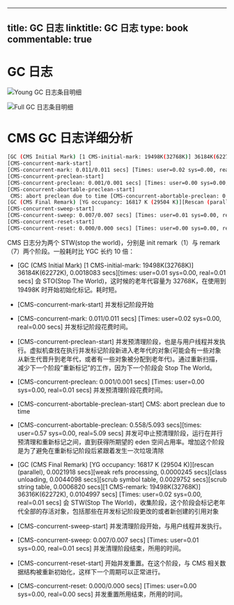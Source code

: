 
---
title: GC 日志
linktitle: GC 日志
type: book
commentable: true
---

# GC 日志

![Young GC 日志条目明细](https://s1.ax1x.com/2020/11/11/BXGVFs.png)

![Full GC 日志条目明细](https://s1.ax1x.com/2020/11/11/BXGlmF.png)

# CMS GC 日志详细分析

```sh
[GC (CMS Initial Mark) [1 CMS-initial-mark: 19498K(32768K)] 36184K(62272K), 0.0018083 secs] [Times: user=0.01 sys=0.00, real=0.01 secs]
[CMS-concurrent-mark-start]
[CMS-concurrent-mark: 0.011/0.011 secs] [Times: user=0.02 sys=0.00, real=0.00 secs]
[CMS-concurrent-preclean-start]
[CMS-concurrent-preclean: 0.001/0.001 secs] [Times: user=0.00 sys=0.00, real=0.01 secs]
[CMS-concurrent-abortable-preclean-start]
 CMS: abort preclean due to time [CMS-concurrent-abortable-preclean: 0.558/5.093 secs] [Times: user=0.57 sys=0.00, real=5.09 secs]
[GC (CMS Final Remark) [YG occupancy: 16817 K (29504 K)][Rescan (parallel), 0.0021918 secs][weak refs processing, 0.0000245 secs][class unloading, 0.0044098 secs][scrub symbol table, 0.0029752 secs][scrub string table, 0.0006820 secs][1 CMS-remark: 19498K(32768K)] 36316K(62272K), 0.0104997 secs] [Times: user=0.02 sys=0.00, real=0.01 secs]
[CMS-concurrent-sweep-start]
[CMS-concurrent-sweep: 0.007/0.007 secs] [Times: user=0.01 sys=0.00, real=0.01 secs]
[CMS-concurrent-reset-start]
[CMS-concurrent-reset: 0.000/0.000 secs] [Times: user=0.00 sys=0.00, real=0.00 secs]
```

CMS 日志分为两个 STW(stop the world)，分别是 init remark（1）与 remark（7）两个阶段。一般耗时比 YGC 长约 10 倍：

- [GC (CMS Initial Mark) [1 CMS-initial-mark: 19498K(32768K)] 36184K(62272K), 0.0018083 secs][times: user=0.01 sys=0.00, real=0.01 secs] 会 STO(Stop The World)，这时候的老年代容量为 32768K，在使用到 19498K 时开始初始化标记。耗时短。

- [CMS-concurrent-mark-start] 并发标记阶段开始

- [CMS-concurrent-mark: 0.011/0.011 secs] [Times: user=0.02 sys=0.00, real=0.00 secs] 并发标记阶段花费时间。

- [CMS-concurrent-preclean-start] 并发预清理阶段，也是与用户线程并发执行。虚拟机查找在执行并发标记阶段新进入老年代的对象(可能会有一些对象从新生代晋升到老年代，或者有一些对象被分配到老年代)。通过重新扫描，减少下一个阶段”重新标记”的工作，因为下一个阶段会 Stop The World。

- [CMS-concurrent-preclean: 0.001/0.001 secs] [Times: user=0.00 sys=0.00, real=0.01 secs]
  并发预清理阶段花费时间。

- [CMS-concurrent-abortable-preclean-start] CMS: abort preclean due to time

- [CMS-concurrent-abortable-preclean: 0.558/5.093 secs][times: user=0.57 sys=0.00, real=5.09 secs] 并发可中止预清理阶段，运行在并行预清理和重新标记之间，直到获得所期望的 eden 空间占用率。增加这个阶段是为了避免在重新标记阶段后紧跟着发生一次垃圾清除

- [GC (CMS Final Remark) [YG occupancy: 16817 K (29504 K)][rescan (parallel), 0.0021918 secs][weak refs processing, 0.0000245 secs][class unloading, 0.0044098 secs][scrub symbol table, 0.0029752 secs][scrub string table, 0.0006820 secs][1 CMS-remark: 19498K(32768K)] 36316K(62272K), 0.0104997 secs] [Times: user=0.02 sys=0.00, real=0.01 secs] 会 STW(Stop The World)，收集阶段，这个阶段会标记老年代全部的存活对象，包括那些在并发标记阶段更改的或者新创建的引用对象

- [CMS-concurrent-sweep-start] 并发清理阶段开始，与用户线程并发执行。

- [CMS-concurrent-sweep: 0.007/0.007 secs] [Times: user=0.01 sys=0.00, real=0.01 secs] 并发清理阶段结束，所用的时间。

- [CMS-concurrent-reset-start] 开始并发重置。在这个阶段，与 CMS 相关数据结构被重新初始化，这样下一个周期可以正常进行。

- [CMS-concurrent-reset: 0.000/0.000 secs] [Times: user=0.00 sys=0.00, real=0.00 secs] 并发重置所用结束，所用的时间。

    